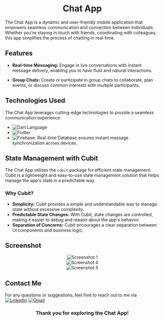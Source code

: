 <h1 align="center">Chat App</h1>

The Chat App is a dynamic and user-friendly mobile application that empowers seamless communication and connection between individuals. Whether you're staying in touch with friends, coordinating with colleagues,  this app simplifies the process of chatting in real-time.

## Features

- **Real-time Messaging:** Engage in live conversations with instant message delivery, enabling you to have fluid and natural interactions.

- **Group Chats:** Create or participate in group chats to collaborate, plan events, or discuss common interests with multiple participants.

## Technologies Used

The Chat App leverages cutting-edge technologies to provide a seamless communication experience:

- ![Dart Language](https://img.shields.io/badge/Dart-0175C2?style=for-the-badge&logo=dart&logoColor=white)
- ![Flutter](https://img.shields.io/badge/Flutter-02569B?style=for-the-badge&logo=flutter&logoColor=white)
- ![Firebase](https://img.shields.io/badge/Firebase-FFCA28?style=for-the-badge&logo=firebase&logoColor=black): Real-time Database ensures instant message synchronization across devices.


## State Management with Cubit

The Chat App utilizes the `cubit` package for efficient state management. Cubit is a lightweight and easy-to-use state management solution that helps manage the app's state in a predictable way.

### Why Cubit?

- **Simplicity:** Cubit provides a simple and understandable way to manage state without excessive complexity.
- **Predictable State Changes:** With Cubit, state changes are controlled, making it easier to debug and reason about the app's behavior.
- **Separation of Concerns:** Cubit encourages a clear separation between UI components and business logic.



## Screenshot

<div align="center">
  <img src="https://github.com/ahmednasr1237/Chat-App/assets/92389822/eb9cfefe-0308-443b-a84f-7b81038d9b65" alt="Screenshot 1">
  
  <br>
  
  <img src="https://github.com/ahmednasr1237/Chat-App/assets/92389822/7ca4a2c5-0bcd-4222-a03f-166e09dd5e6d" alt="Screenshot 4">
  
  <br>
  
  <img src="https://github.com/ahmednasr1237/Chat-App/assets/92389822/94eb0631-be63-4dc1-927d-5bdf110942ff" alt="Screenshot 5">
  
</div>


## Contact Me

For any questions or suggestions, feel free to reach out to me via [![LinkedIn](https://img.shields.io/badge/LinkedIn-0077B5?style=for-the-badge&logo=linkedin&logoColor=white)](https://www.linkedin.com/in/ahmed-nasr-Fahmey/)
[![Gmail](https://img.shields.io/badge/Gmail-D14836?style=for-the-badge&logo=gmail&logoColor=white)](mailto:ahmed.nasr.fahmey@gmail.com)

<h3 align="center">Thank you for exploring the Chat App!</h3>

